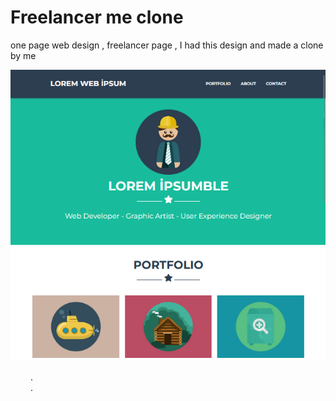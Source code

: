 # Freelancer me clone
 one page web design , freelancer page , I had this design and made a clone by me

<img src="freelancerme.png">
<p style="margin-left:2rem;">
 .<br>
 .<br>
</p>
